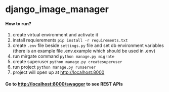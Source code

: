 # django_image_manager

#### How to run?
1. create virtual environment and activate it
2. install requierements `pip install -r requirements.txt`
3. create `.env` file beside `settings.py` file and set db environment variables (there is an example file .env.example which should be used in .env)
4. run mirgate command `python manage.py migrate`
5. create superuser `python manage.py createsuperuser`
6. run project `python manage.py runserver`
7. project will open up at [http://localhost:8000](http://localhost:8000) 

#### Go to [http://localhost:8000/swagger](http://localhost:8000/swagger) to see REST APIs
